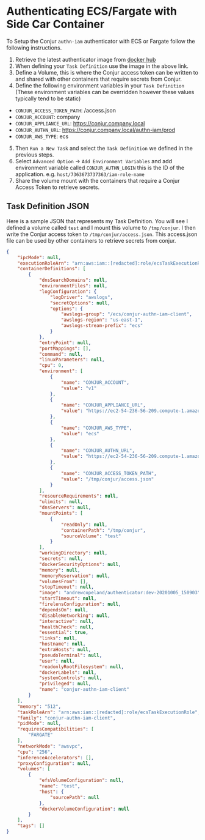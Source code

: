 # Authenticating ECS/Fargate with Side Car Container
To Setup the Conjur `authn-iam` authenticator with ECS or Fargate follow the following instructions.

1. Retrieve the latest authenticator image from [docker hub](https://hub.docker.com/r/andrewcopeland/authenticator)
2. When defining your `Task Definition` use the image in the above link.
3. Define a Volume, this is where the Conjur access token can be written to and shared with other containers that require secrets from Conjur.
4. Define the following environment variables in your `Task Definition` (These environment variables can be overridden however these values typically tend to be static)
  - `CONJUR_ACCESS_TOKEN_PATH`: <path to volume mount>/access.json
  - `CONJUR_ACCOUNT`: company
  - `CONJUR_APPLIANCE_URL`: https://conjur.company.local
  - `CONJUR_AUTHN_URL`: https://conjur.company.local/authn-iam/prod
  - `CONJUR_AWS_TYPE`: ecs
5. Then `Run a New Task` and select the `Task Definition` we defined in the previous steps.
6. Select `Advanced Option` -> `Add Environment Variables` and add environment variable called `CONJUR_AUTHN_LOGIN` this is the ID of the application. e.g. `host/7363673737363/iam-role-name`
9. Share the volume mount with the containers that require a Conjur Access Token to retrieve secrets.


## Task Definition JSON
Here is a sample JSON that represents my Task Definition. You will see I defined a volume called `test` and I mount this volume to `/tmp/conjur`. I then write the Conjur access token to `/tmp/conjur/access.json`. This access.json file can be used by other containers to retrieve secrets from conjur.
```json
{
    "ipcMode": null,
    "executionRoleArn": "arn:aws:iam::[redacted]:role/ecsTaskExecutionRole",
    "containerDefinitions": [
        {
            "dnsSearchDomains": null,
            "environmentFiles": null,
            "logConfiguration": {
                "logDriver": "awslogs",
                "secretOptions": null,
                "options": {
                    "awslogs-group": "/ecs/conjur-authn-iam-client",
                    "awslogs-region": "us-east-1",
                    "awslogs-stream-prefix": "ecs"
                }
            },
            "entryPoint": null,
            "portMappings": [],
            "command": null,
            "linuxParameters": null,
            "cpu": 0,
            "environment": [
                {
                    "name": "CONJUR_ACCOUNT",
                    "value": "v1"
                },
                {
                    "name": "CONJUR_APPLIANCE_URL",
                    "value": "https://ec2-54-236-56-209.compute-1.amazonaws.com"
                },
                {
                    "name": "CONJUR_AWS_TYPE",
                    "value": "ecs"
                },
                {
                    "name": "CONJUR_AUTHN_URL",
                    "value": "https://ec2-54-236-56-209.compute-1.amazonaws.com/authn-iam/global"
                },
                {
                    "name": "CONJUR_ACCESS_TOKEN_PATH",
                    "value": "/tmp/conjur/access.json"
                }
            ],
            "resourceRequirements": null,
            "ulimits": null,
            "dnsServers": null,
            "mountPoints": [
                {
                    "readOnly": null,
                    "containerPath": "/tmp/conjur",
                    "sourceVolume": "test"
                }
            ],
            "workingDirectory": null,
            "secrets": null,
            "dockerSecurityOptions": null,
            "memory": null,
            "memoryReservation": null,
            "volumesFrom": [],
            "stopTimeout": null,
            "image": "andrewcopeland/authenticator:dev-20201005_150903",
            "startTimeout": null,
            "firelensConfiguration": null,
            "dependsOn": null,
            "disableNetworking": null,
            "interactive": null,
            "healthCheck": null,
            "essential": true,
            "links": null,
            "hostname": null,
            "extraHosts": null,
            "pseudoTerminal": null,
            "user": null,
            "readonlyRootFilesystem": null,
            "dockerLabels": null,
            "systemControls": null,
            "privileged": null,
            "name": "conjur-authn-iam-client"
        }
    ],
    "memory": "512",
    "taskRoleArn": "arn:aws:iam::[redacted]:role/ecsTaskExecutionRole",
    "family": "conjur-authn-iam-client",
    "pidMode": null,
    "requiresCompatibilities": [
        "FARGATE"
    ],
    "networkMode": "awsvpc",
    "cpu": "256",
    "inferenceAccelerators": [],
    "proxyConfiguration": null,
    "volumes": [
        {
            "efsVolumeConfiguration": null,
            "name": "test",
            "host": {
                "sourcePath": null
            },
            "dockerVolumeConfiguration": null
        }
    ],
    "tags": []
}
```
